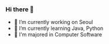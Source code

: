 ### Hi there 👋

- 🔭 I’m currently working on Seoul
- 🌱 I’m currently learning Java, Python
- 🥇 I'm majored in Computer Software
